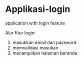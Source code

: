 # Applikasi-login
application with login feature

Alur fitur login:
1. masukkan email dan password
2. memvalidasi masukan
3. menampilkan halaman beranda

